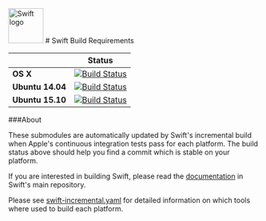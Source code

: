 <img src="https://swift.org/assets/images/swift.svg" alt="Swift logo" height="70" >
# Swift Build Requirements

|| **Status** |
|---|---|
|**OS X**         |[![Build Status](https://ci.swift.org/job/oss-swift-incremental-RA-osx/4412/badge/icon)](https://ci.swift.org/job/oss-swift-incremental-RA-osx/4412/)|
|**Ubuntu 14.04** |[![Build Status](https://ci.swift.org/job/oss-swift-incremental-RA-linux-ubuntu-14_04/5105/badge/icon)](https://ci.swift.org/job/oss-swift-incremental-RA-linux-ubuntu-14_04/5105/)|
|**Ubuntu 15.10** |[![Build Status](https://ci.swift.org/job/oss-swift-incremental-RA-linux-ubuntu-15_10/5490/badge/icon)](https://ci.swift.org/job/oss-swift-incremental-RA-linux-ubuntu-15_10/5490/)|

###About

These submodules are automatically updated by Swift's incremental build when Apple's continuous integration tests pass for each platform. The build status above should help you find a commit which is stable on your platform.

If you are interested in building Swift, please read the [documentation](https://github.com/apple/swift) in Swift's  main repository.

Please see [swift-incremental.yaml](swift-incremental.yaml) for detailed information on which tools where used to build each platform.
